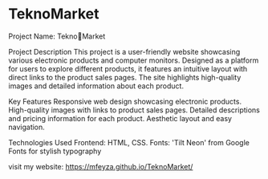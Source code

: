 # TeknoMarket


Project Name: Tekno🚀Market


Project Description
This project is a user-friendly website showcasing various electronic products and computer monitors. Designed as a platform for users to explore different products, it features an intuitive layout with direct links to the product sales pages. The site highlights high-quality images and detailed information about each product.


Key Features
Responsive web design showcasing electronic products.
High-quality images with links to product sales pages.
Detailed descriptions and pricing information for each product.
Aesthetic layout and easy navigation.



Technologies Used
Frontend: HTML, CSS.
Fonts: 'Tilt Neon' from Google Fonts for stylish typography


visit my website: https://mfeyza.github.io/TeknoMarket/
